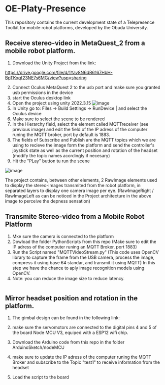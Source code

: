 # OE-Platy-Presence
This repository contains the current development state of a Telepresence Toolkit for mobile robot platforms, developed by the Obuda University. 

## Receive stereo-video in MetaQuest_2 from a mobile robot platform.



1. Download the Unity Project from the link: 

https://drive.google.com/file/d/1Yay8N6dB6167HbH-BpTKxqf23NE7s6MG/view?usp=sharing

2. Connect Oculus MetaQuest 2 to the usb port and make sure you granted usb permissions in the device
3. start the Oculus desktop link
4.  Open the project using unity 2022.3.15
   ![image](https://github.com/ricknoboa137/OE-Platy-Presence-/assets/45580543/ee550470-26d7-4c92-b97b-0c5f5d42abb8)
5. In Unity go to: Files -> Build Settings -> RunDevice | and select the Oculus device
6. Make sure to select the scene to be rendered
7. In the Hierarchy field, select the element called MQTTreceiver (see previous image) and edit the field of the IP adress of the computer runing the MQTT broker, port by default is 1883.
8. The fields of Subscribe and Publish are the MQTT topics which we are using to recieve the image form the platform and send the controller's joystick state as well as the current position and rotation of the headset (modify the topic names acordingly if necesary)
9. Hit the "PLay" button tu run the scene

![image](https://github.com/ricknoboa137/OE-Platy-Presence-/assets/45580543/d7d954e2-9bfe-4b45-bce5-5118b5cf7062)


The project contains, between other elements, 2 RawImage elements used to display the stereo-images transmited from the robot platform, in separated layers to display one camera image per eye.  (RawImageRight / RawImageLeft as can be noticed in the Project architecture in the above image to perceive the depness sensation)

## Transmite Stereo-video from a Mobile Robot Platform

1. Mke sure the camera is connected to the platform
2. Dowload the folder PythonScripts from this repo (Make sure to edit the IP adress of the computer runing an MQTT Broker, port 1883)
3. Run the Script named "MQTTVideoStream.py"
   (This code uses OpenCV library to capture the frame from the USB camera, process the image, compress it using base 64 standar, and transmit it using MQTT)
   In this step we have the chance to aply image recognition models using OpenCV.
5. Note: you can reduce the image size to reduce latency. 
``` www
```
## Mirror headset position and rotation in the platform. 

1. The gimbal design can be found in the following link:

2. make sure the servomotors are connected to the digital pins 4 and 5 of the board Node MCU V3, equiped with a ESP12 wifi chip.
3. Download the Arduino code from this repo in the folder ArduinoSketch/nodeMCU
4. make sure to update the IP adress of the computer runing the MQTT Broker and subscribe to the Topic "test1" to receive information from the headset
5. Load the script to the board   
